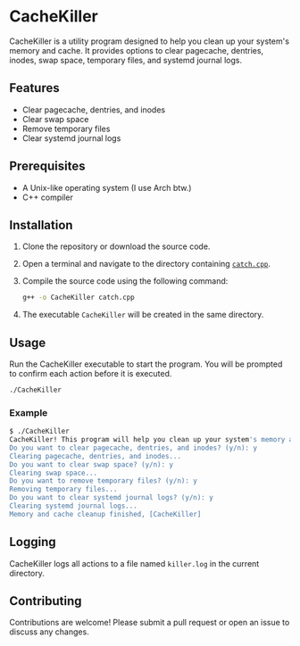 # CacheKiller

CacheKiller is a utility program designed to help you clean up your system's memory and cache. It provides options to clear pagecache, dentries, inodes, swap space, temporary files, and systemd journal logs.

## Features

- Clear pagecache, dentries, and inodes
- Clear swap space
- Remove temporary files
- Clear systemd journal logs

## Prerequisites

- A Unix-like operating system (I use Arch btw.)
- C++ compiler

## Installation

1. Clone the repository or download the source code.
2. Open a terminal and navigate to the directory containing [`catch.cpp`](catch.cpp).
3. Compile the source code using the following command:

    ```sh
    g++ -o CacheKiller catch.cpp
    ```

4. The executable `CacheKiller` will be created in the same directory.

## Usage

Run the CacheKiller executable to start the program. You will be prompted to confirm each action before it is executed.

```sh
./CacheKiller
```

### Example

```sh
$ ./CacheKiller
CacheKiller! This program will help you clean up your system's memory and cache.
Do you want to clear pagecache, dentries, and inodes? (y/n): y
Clearing pagecache, dentries, and inodes...
Do you want to clear swap space? (y/n): y
Clearing swap space...
Do you want to remove temporary files? (y/n): y
Removing temporary files...
Do you want to clear systemd journal logs? (y/n): y
Clearing systemd journal logs...
Memory and cache cleanup finished, [CacheKiller]
```

## Logging

CacheKiller logs all actions to a file named `killer.log` in the current directory.

## Contributing

Contributions are welcome! Please submit a pull request or open an issue to discuss any changes.